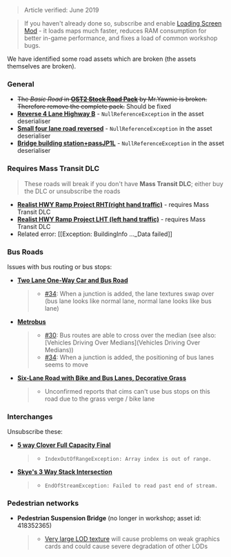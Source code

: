 > Article verified: June 2019

> If you haven't already done so, subscribe and enable [Loading Screen Mod](https://steamcommunity.com/sharedfiles/filedetails/?id=667342976) - it loads maps much faster, reduces RAM consumption for better in-game performance, and fixes a load of common workshop bugs.

We have identified some road assets which are broken (the assets themselves are broken).

### General

* ~~The _Basic Road_ in **[OST2 Stock Road Pack](https://steamcommunity.com/sharedfiles/filedetails/?id=1672263805)** by Mr.Yawnie is broken. Therefore remove the complete pack.~~ Should be fixed
* **[Reverse 4 Lane Highway B](https://steamcommunity.com/sharedfiles/filedetails/?id=1802966295)** - `NullReferenceException` in the asset deserialiser
* **[Small four lane road reversed](https://steamcommunity.com/sharedfiles/filedetails/?id=1867586141)** - `NullReferenceException` in the asset deserialiser
* **[Bridge building station+passJP1L](https://steamcommunity.com/sharedfiles/filedetails/?id=1843040605)** - `NullReferenceException` in the asset deserialiser

### Requires Mass Transit DLC

> These roads will break if you don't have **Mass Transit DLC**; either buy the DLC or unsubscribe the roads

* **[Realist HWY Ramp Project RHT(right hand traffic)](https://steamcommunity.com/sharedfiles/filedetails/?id=1908620939)** - requires Mass Transit DLC
* **[Realist HWY Ramp Project LHT (left hand traffic)](https://steamcommunity.com/sharedfiles/filedetails/?id=1913487091)** - requires Mass Transit DLC
* Related error: [[Exception: BuildingInfo ..._Data failed]]

### Bus Roads

Issues with bus routing or bus stops:

* **[Two Lane One-Way Car and Bus Road](https://steamcommunity.com/sharedfiles/filedetails/?id=1518295774)**
    > * [#34](https://github.com/krzychu124/Cities-Skylines-Traffic-Manager-President-Edition/issues/34): When a junction is added, the lane textures swap over (bus lane looks like normal lane, normal lane looks like bus lane)

* **[Metrobus](https://steamcommunity.com/sharedfiles/filedetails/?id=1563428928)**
    > * [#30](https://github.com/krzychu124/Cities-Skylines-Traffic-Manager-President-Edition/issues/30#issuecomment-461050231): Bus routes are able to cross over the median (see also: [Vehicles Driving Over Medians](Vehicles Driving Over Medians))
    > * [#34](https://github.com/krzychu124/Cities-Skylines-Traffic-Manager-President-Edition/issues/34): When a junction is added, the positioning of bus lanes seems to move

* **[Six-Lane Road with Bike and Bus Lanes, Decorative Grass](https://steamcommunity.com/sharedfiles/filedetails/?id=1226063060)**
    > * Unconfirmed reports that cims can't use bus stops on this road due to the grass verge / bike lane

### Interchanges

Unsubscribe these:

* **[5 way Clover Full Capacity Final](https://steamcommunity.com/workshop/filedetails/?id=932939897)**
    > * `IndexOutOfRangeException: Array index is out of range.`
* **[Skye's 3 Way Stack Intersection](https://steamcommunity.com/sharedfiles/filedetails/?id=1141090282)**
    > * `EndOfStreamException: Failed to read past end of stream.`

### Pedestrian networks

* **Pedestrian Suspension Bridge** (no longer in workshop; asset id: 418352365)
    > * [Very large LOD texture](https://steamcommunity.com/workshop/filedetails/discussion/667342976/1639789306562181099/) will cause problems on weak graphics cards and could cause severe degradation of other LODs